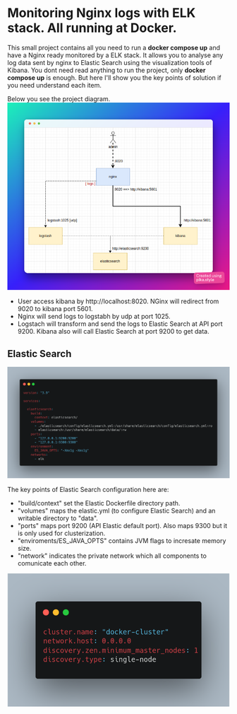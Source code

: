 # Monitoring Nginx logs with ELK stack. All running at Docker.
This small project contains all you need to run a **docker compose up** and have a Nginx ready monitored by a ELK stack. 
It allows you to analyse any log data sent by nginx to Elastic Search using the visualization tools of Kibana.
You dont need read anything to run the project, only **docker compose up** is enough. 
But here I'll show you the key points of solution if you need understand each item.

Below you see the project diagram.
![alt text](./images/diagram.png)
- User access kibana by http://localhost:8020. NGinx will redirect from 9020 to kibana port 5601.
- Nginx will send logs to logstabh by udp at port 1025.
- Logstach will transform and send the logs to Elastic Search at API port 9200. Kibana also will call Elastic Search at port 9200 to get data.

## Elastic Search
![alt text](./images/docker_elastic.png)

The key points of Elastic Search configuration here are:
- "build/context" set the Elastic Dockerfile directory path.
- "volumes" maps the elastic.yml (to configure Elastic Search) and an writable directory to "data". 
- "ports" maps port 9200 (API Elastic default port). Also maps 9300 but it is only used for clusterization.
- "enviroments/ES_JAVA_OPTS" contains JVM flags to incresate memory size.
- "network" indicates the private network which all components to comunicate each other.

![alt text](./images/elastic_ymal.png)
